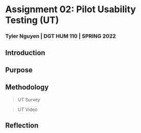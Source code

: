 # Assignment 02: Pilot Usability Testing (UT)

### Tyler Nguyen | DGT HUM 110 | SPRING 2022

## Introduction



## Purpose



## Methodology


> UT Survey

> UT Video

## Reflection



